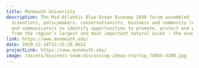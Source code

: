 ```yaml
---
title: Monmouth University
description: The Mid-Atlantic Blue Ocean Economy 2030 forum assembled leading
  scientists, policymakers, conservationists, business and community leaders,
  and communicators to identify opportunities to promote, protect and prosper
  from the region’s largest and most important natural asset — the ocean.
link: https://www.monmouth.edu/
date: 2020-12-24T13:15:28.065Z
projectLink: https://www.monmouth.edu/
image: /assets/business-team-discussing-ideas-startup_74855-4380.jpg
---
```

